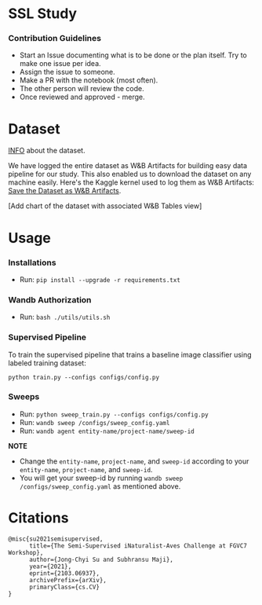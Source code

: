 # SSL Study

### Contribution Guidelines

- Start an Issue documenting what is to be done or the plan itself. Try to make one issue per idea.
- Assign the issue to someone.
- Make a PR with the notebook (most often).
- The other person will review the code.
- Once reviewed and approved - merge.

# Dataset

[INFO](https://github.com/cvl-umass/semi-inat-2020) about the dataset.

We have logged the entire dataset as W&B Artifacts for building easy data pipeline for our study. This also enabled us to download the dataset on any machine easily. Here's the Kaggle kernel used to log them as W&B Artifacts: [Save the Dataset as W&B Artifacts](https://www.kaggle.com/code/ayuraj/save-the-dataset-as-w-b-artifacts/notebook).

[Add chart of the dataset with associated W&B Tables view]

# Usage

### Installations

* Run: `pip install --upgrade -r requirements.txt`

### Wandb Authorization

* Run: `bash ./utils/utils.sh`

### Supervised Pipeline

To train the supervised pipeline that trains a baseline image classifier using labeled training dataset:

`python train.py --configs configs/config.py` 

### Sweeps

* Run: `python sweep_train.py --configs configs/config.py`
* Run: `wandb sweep /configs/sweep_config.yaml`
* Run: `wandb agent entity-name/project-name/sweep-id`

**NOTE**

* Change the `entity-name`, `project-name`, and `sweep-id` according to your `entity-name`, `project-name`, and `sweep-id`. 
* You will get your sweep-id by running `wandb sweep /configs/sweep_config.yaml` as mentioned above.

# Citations

```
@misc{su2021semisupervised,
      title={The Semi-Supervised iNaturalist-Aves Challenge at FGVC7 Workshop}, 
      author={Jong-Chyi Su and Subhransu Maji},
      year={2021},
      eprint={2103.06937},
      archivePrefix={arXiv},
      primaryClass={cs.CV}
}
```
